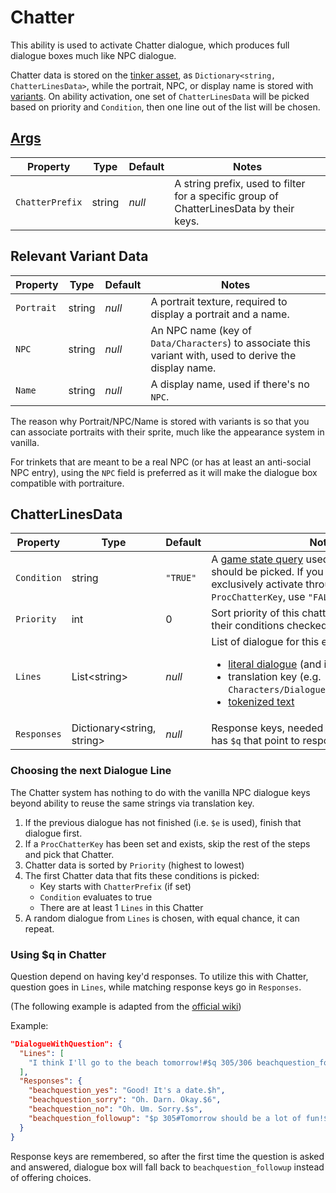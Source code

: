 # Chatter

This ability is used to activate Chatter dialogue, which produces full dialogue boxes much like NPC dialogue.

Chatter data is stored on the [tinker asset](1-Tinker.md), as `Dictionary<string, ChatterLinesData>`, while the portrait, NPC, or display name is stored with [variants](2-Variant.md). On ability activation, one set of `ChatterLinesData` will be picked based on priority and `Condition`, then one line out of the list will be chosen.

## [Args](~/api/TrinketTinker.Models.AbilityArgs.ChatterArgs.yml)

| Property | Type | Default | Notes |
| -------- | ---- | ------- | ----- |
| `ChatterPrefix` | string | _null_ | A string prefix, used to filter for a specific group of ChatterLinesData by their keys. |

## Relevant Variant Data

| Property | Type | Default | Notes |
| -------- | ---- | ------- | ----- |
| `Portrait` | string | _null_ | A portrait texture, required to display a portrait and a name. |
| `NPC` | string | _null_ | An NPC name (key of `Data/Characters`) to associate this variant with, used to derive the display name. |
| `Name` | string | _null_ | A display name, used if there's no `NPC`. |

The reason why Portrait/NPC/Name is stored with variants is so that you can associate portraits with their sprite, much like the appearance system in vanilla.

For trinkets that are meant to be a real NPC (or has at least an anti-social NPC entry), using the `NPC` field is preferred as it will make the dialogue box compatible with portraiture.

## ChatterLinesData

| Property | Type | Default | Notes |
| -------- | ---- | ------- | ----- |
| `Condition` | string | `"TRUE"` | A [game state query](https://stardewvalleywiki.com/Modding:Game_state_queries) used to check if this chatter should be picked. If you want to have chatter exclusively activate through [ability](4-Ability.md) with `ProcChatterKey`, use `"FALSE"`. |
| `Priority` | int | 0 | Sort priority of this chatter, higher number have their conditions checked first. |
| `Lines` | List\<string\> | _null_ | List of dialogue for this entry, this can be: <ul><li>[literal dialogue](https://stardewvalleywiki.com/Modding:Dialogue) (and i18n token)</li><li>translation key (e.g. `Characters/Dialogue/Abigail:Introduction`)</li><li>[tokenized text](https://stardewvalleywiki.com/Modding:Tokenizable_strings)</li></ul> |
| `Responses` | Dictionary\<string, string\> | _null_ | Response keys, needed only if your dialogue has `$q` that point to responses. |

### Choosing the next Dialogue Line

The Chatter system has nothing to do with the vanilla NPC dialogue keys beyond ability to reuse the same strings via translation key.

1. If the previous dialogue has not finished (i.e. `$e` is used), finish that dialogue first.
1. If a `ProcChatterKey` has been set and exists, skip the rest of the steps and pick that Chatter.
1. Chatter data is sorted by `Priority` (highest to lowest)
1. The first Chatter data that fits these conditions is picked:
    - Key starts with `ChatterPrefix` (if set)
    - `Condition` evaluates to true
    - There are at least 1 `Lines` in this Chatter
1. A random dialogue from `Lines` is chosen, with equal chance, it can repeat.

### Using $q in Chatter

Question depend on having key'd responses. To utilize this with Chatter, question goes in `Lines`, while matching response keys go in `Responses`.

(The following example is adapted from the [official wiki](https://stardewvalleywiki.com/Modding:Dialogue))

Example:
```json
"DialogueWithQuestion": {
  "Lines": [
    "I think I'll go to the beach tomorrow!#$q 305/306 beachquestion_followup#Would you like to go with me?#$r 305 15 beachquestion_yes#Sure, I would love to!#$r 306 0 beachquestion_sorry#Oh, sorry, I've already made plans with someone else...#$r 306 -10 beachquestion_no#No thank you."
  ],
  "Responses": {
    "beachquestion_yes": "Good! It's a date.$h",
    "beachquestion_sorry": "Oh. Darn. Okay.$6",
    "beachquestion_no": "Oh. Um. Sorry.$s",
    "beachquestion_followup": "$p 305#Tomorrow should be a lot of fun!$h|Hmm, I wonder if I can get someone to go with me...$s",
  }
}
```

Response keys are remembered, so after the first time the question is asked and answered, dialogue box will fall back to `beachquestion_followup` instead of offering choices.

